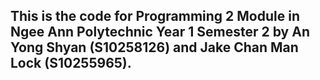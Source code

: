 ## This is the code for Programming 2 Module in Ngee Ann Polytechnic Year 1 Semester 2 by An Yong Shyan (S10258126) and Jake Chan Man Lock (S10255965).
